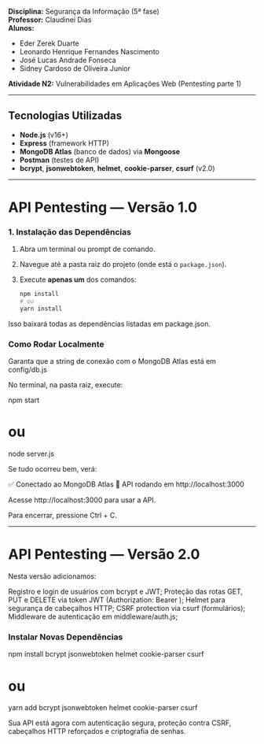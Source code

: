 **Disciplina:** Segurança da Informação (5ª fase)  
**Professor:** Claudinei Dias  
**Alunos:**  
- Eder Zerek Duarte  
- Leonardo Henrique Fernandes Nascimento  
- José Lucas Andrade Fonseca  
- Sidney Cardoso de Oliveira Junior  

**Atividade N2:** Vulnerabilidades em Aplicações Web (Pentesting parte 1)  

---

## Tecnologias Utilizadas

- **Node.js** (v16+)  
- **Express** (framework HTTP)  
- **MongoDB Atlas** (banco de dados) via **Mongoose**  
- **Postman** (testes de API)  
- **bcrypt**, **jsonwebtoken**, **helmet**, **cookie-parser**, **csurf** (v2.0)  

---

# API Pentesting — Versão 1.0

### 1. Instalação das Dependências

1. Abra um terminal ou prompt de comando.  
2. Navegue até a pasta raiz do projeto (onde está o `package.json`).  
3. Execute **apenas um** dos comandos:

   ```bash
   npm install
   # ou
   yarn install

Isso baixará todas as dependências listadas em package.json.

 ### Como Rodar Localmente

 Garanta que a string de conexão com o MongoDB Atlas está em config/db.js

 No terminal, na pasta raiz, execute:

 npm start
# ou
node server.js

Se tudo ocorreu bem, verá:

✅ Conectado ao MongoDB Atlas
🚀 API rodando em http://localhost:3000


Acesse http://localhost:3000 para usar a API.

Para encerrar, pressione Ctrl + C.

---

# API Pentesting — Versão 2.0

Nesta versão adicionamos:

Registro e login de usuários com bcrypt e JWT;
Proteção das rotas GET, PUT e DELETE via token JWT (Authorization: Bearer <token>);
Helmet para segurança de cabeçalhos HTTP;
CSRF protection via csurf (formulários);
Middleware de autenticação em middleware/auth.js;

### Instalar Novas Dependências

npm install bcrypt jsonwebtoken helmet cookie-parser csurf

# ou

yarn add bcrypt jsonwebtoken helmet cookie-parser csurf


Sua API está agora com autenticação segura, proteção contra CSRF, cabeçalhos HTTP reforçados e criptografia de senhas.
